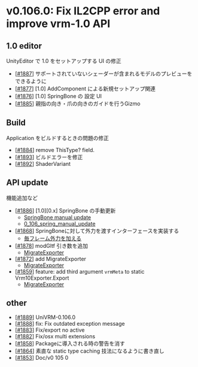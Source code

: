 # v0.106.0: Fix IL2CPP error and improve vrm-1.0 API

## 1.0 editor
UnityEditor で 1.0 をセットアップする UI の修正

* [[\#1887](https://github.com/vrm-c/UniVRM/pull/1887)] サポートされていないシェーダーが含まれるモデルのプレビューをできるように
* [[\#1877](https://github.com/vrm-c/UniVRM/pull/1877)] [1.0] AddComponent による新規セットアップ関連
* [[\#1876](https://github.com/vrm-c/UniVRM/pull/1876)] [1.0] SpringBone の 設定 UI
* [[\#1885](https://github.com/vrm-c/UniVRM/pull/1885)] 親指の向き・爪の向きのガイドを行うGizmo

## Build
Application をビルドするときの問題の修正

* [[\#1884](https://github.com/vrm-c/UniVRM/pull/1884)] remove ThisType? field. 
* [[\#1893](https://github.com/vrm-c/UniVRM/pull/1893)] ビルドエラーを修正
* [[\#1892](https://github.com/vrm-c/UniVRM/pull/1892)] ShaderVariant

## API update
機能追加など

* [[\#1886](https://github.com/vrm-c/UniVRM/pull/1886)] [1.0][0.x] SpringBone の手動更新
    * [SpringBone manual update](/api/spring/vrm1_springbone)
    * [0_106_spring_manual_update](/api/0_106_spring_manual_update)
* [[\#1868](https://github.com/vrm-c/UniVRM/pull/1868)] SpringBoneに対して外力を渡すインターフェースを実装する
    * [毎フレーム外力を加える](/api/spring/vrm1_springbone)
* [[\#1878](https://github.com/vrm-c/UniVRM/pull/1878)] modGltf 引き数を追加
    * [MigrateExporter](/api/vrm1_migration)
* [[\#1872](https://github.com/vrm-c/UniVRM/pull/1872)] add MigrateExporter
    * [MigrateExporter](/api/vrm1_migration)
* [[\#1859](https://github.com/vrm-c/UniVRM/pull/1859)] feature: add third argument `vrmMeta` to static Vrm10Exporter.Export
    * [MigrateExporter](/api/vrm1_migration)

## other
* [[\#1889](https://github.com/vrm-c/UniVRM/pull/1889)] UniVRM-0.106.0
* [[\#1888](https://github.com/vrm-c/UniVRM/pull/1888)] fix: Fix outdated exception message
* [[\#1883](https://github.com/vrm-c/UniVRM/pull/1883)] Fix/export no active
* [[\#1882](https://github.com/vrm-c/UniVRM/pull/1882)] Fix/osx multi extensions
* [[\#1858](https://github.com/vrm-c/UniVRM/pull/1858)] Packageに導入される時の警告を消す
* [[\#1864](https://github.com/vrm-c/UniVRM/pull/1864)] 素直な static type caching 技法になるように書き直し
* [[\#1853](https://github.com/vrm-c/UniVRM/pull/1853)] Doc/v0 105 0
